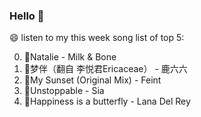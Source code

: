 ### Hello 👋

😄 listen to my this week song list of top 5:

0. 🌈Natalie - Milk & Bone
1. 🌈梦伴（翻自 李悦君Ericaceae）  - 鹿六六
2. 🌈My Sunset (Original Mix) - Feint
3. 🌈Unstoppable - Sia
4. 🌈Happiness is a butterfly - Lana Del Rey

